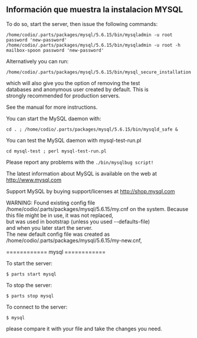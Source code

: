 ## Información que muestra la instalacion MYSQL

To do so, start the server, then issue the following commands:

	/home/codio/.parts/packages/mysql/5.6.15/bin/mysqladmin -u root password 'new-password'
	/home/codio/.parts/packages/mysql/5.6.15/bin/mysqladmin -u root -h mailbox-spoon password 'new-password'

Alternatively you can run:                                                                        

	/home/codio/.parts/packages/mysql/5.6.15/bin/mysql_secure_installation


which will also give you the option of removing the test                                          
databases and anonymous user created by default.  This is                                         
strongly recommended for production servers.                                                      
                                                                                                  
See the manual for more instructions.                                                             
                                                                                                  
You can start the MySQL daemon with:

	cd . ; /home/codio/.parts/packages/mysql/5.6.15/bin/mysqld_safe &
    
You can test the MySQL daemon with mysql-test-run.pl
	
    cd mysql-test ; perl mysql-test-run.pl

Please report any problems with the `./bin/mysqlbug script!`                                    
                                                                                                  
The latest information about MySQL is available on the web at http://www.mysql.com                                                                            
                                                                                                  
Support MySQL by buying support/licenses at http://shop.mysql.com                                 
                                                                                                  
WARNING: Found existing config file /home/codio/.parts/packages/mysql/5.6.15/my.cnf on the system.
Because this file might be in use, it was not replaced,                                           
but was used in bootstrap (unless you used --defaults-file)                                       
and when you later start the server.                                                              
The new default config file was created as /home/codio/.parts/packages/mysql/5.6.15/my-new.cnf,   

============ mysql ============

To start the server:                                                                              

	$ parts start mysql

To stop the server:

	$ parts stop mysql

To connect to the server:                                                                         
	
    $ mysql







please compare it with your file and take the changes you need. 